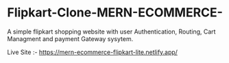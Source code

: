 # Flipkart-Clone-MERN-ECOMMERCE-
A simple flipkart shopping website with user Authentication, Routing, Cart Managment and payment Gateway sysytem.

Live Site :- https://mern-ecommerce-flipkart-lite.netlify.app/
